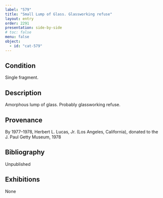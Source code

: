 ```yaml
---
label: "579"
title: "Small Lump of Glass. Glassworking refuse"
layout: entry
order: 2291
presentation: side-by-side
# toc: false
menu: false
object:
  - id: "cat-579"
---
```


## Condition

Single fragment.

## Description

Amorphous lump of glass. Probably glassworking refuse.

## Provenance

By 1977–1978, Herbert L. Lucas, Jr. (Los Angeles, California), donated to the J. Paul Getty Museum, 1978

## Bibliography

Unpublished

## Exhibitions

None